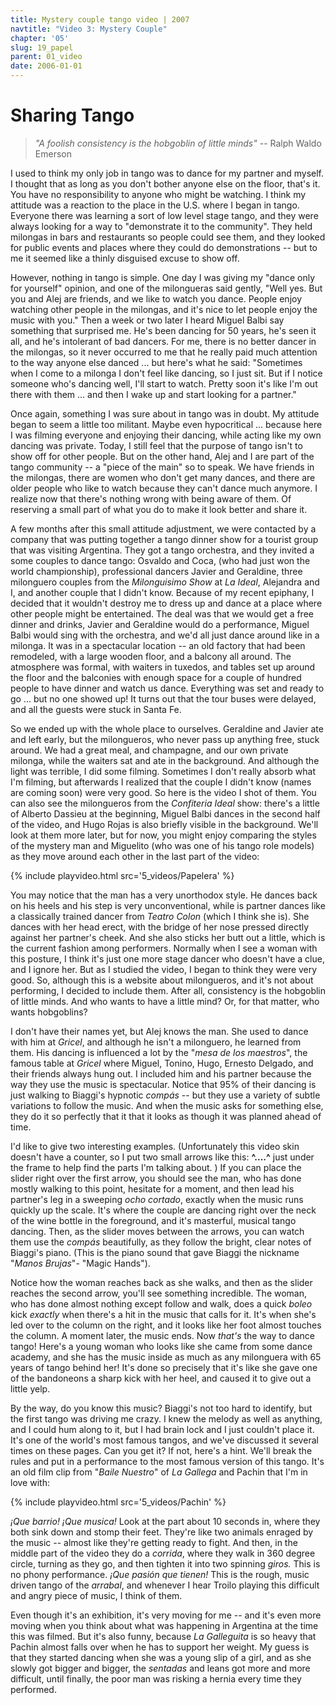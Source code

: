```yaml
---
title: Mystery couple tango video | 2007
navtitle: "Video 3: Mystery Couple"
chapter: '05'
slug: 19_papel
parent: 01_video
date: 2006-01-01
---
```


# Sharing Tango

> _"A foolish consistency is the hobgoblin of little minds"_
> -- Ralph Waldo Emerson

I used to think my only job in tango was to dance for my partner and myself. I thought that as long as you don't bother anyone else on the floor, that's it. You have no responsibility to anyone who might be watching. I think my attitude was a reaction to the place in the U.S. where I began in tango. Everyone there was learning a sort of low level stage tango, and they were always looking for a way to "demonstrate it to the community". They held milongas in bars and restaurants so people could see them, and they looked for public events and places where they could do demonstrations -- but to me it seemed like a thinly disguised excuse to show off.

However, nothing in tango is simple. One day I was giving my "dance only for yourself" opinion, and one of the milongueras said gently, "Well yes. But you and Alej are friends, and we like to watch you dance. People enjoy watching other people in the milongas, and it's nice to let people enjoy the music with you." Then a week or two later I heard Miguel Balbi say something that surprised me. He's been dancing for 50 years, he's seen it all, and he's intolerant of bad dancers. For me, there is no better dancer in the milongas, so it never occurred to me that he really paid much attention to the way anyone else danced ... but here's what he said: "Sometimes when I come to a milonga I don't feel like dancing, so I just sit. But if I notice someone who's dancing well, I'll start to watch. Pretty soon it's like I'm out there with them ... and then I wake up and start looking for a partner."

Once again, something I was sure about in tango was in doubt. My attitude began to seem a little too militant. Maybe even hypocritical ... because here I was filming everyone and enjoying their dancing, while acting like my own dancing was private. Today, I still feel that the purpose of tango isn't to show off for other people. But on the other hand, Alej and I are part of the tango community -- a "piece of the main" so to speak. We have friends in the milongas, there are women who don't get many dances, and there are older people who like to watch because they can't dance much anymore. I realize now that there's nothing wrong with being aware of them. Of reserving a small part of what you do to make it look better and share it.

A few months after this small attitude adjustment, we were contacted by a company that was putting together a tango dinner show for a tourist group that was visiting Argentina. They got a tango orchestra, and they invited a some couples to dance tango: Osvaldo and Coca, (who had just won the world championship), professional dancers Javier and Geraldine, three milonguero couples from the _Milonguisimo Show_ at _La Ideal_, Alejandra and I, and another couple that I didn't know. Because of my recent epiphany, I decided that it wouldn't destroy me to dress up and dance at a place where other people might be entertained. The deal was that we would get a free dinner and drinks, Javier and Geraldine would do a performance, Miguel Balbi would sing with the orchestra, and we'd all just dance around like in a milonga. It was in a spectacular location -- an old factory that had been remodeled, with a large wooden floor, and a balcony all around. The atmosphere was formal, with waiters in tuxedos, and tables set up around the floor and the balconies with enough space for a couple of hundred people to have dinner and watch us dance. Everything was set and ready to go ... but no one showed up! It turns out that the tour buses were delayed, and all the guests were stuck in Santa Fe.

So we ended up with the whole place to ourselves. Geraldine and Javier ate and left early, but the milongueros, who never pass up anything free, stuck around. We had a great meal, and champagne, and our own private milonga, while the waiters sat and ate in the background. And although the light was terrible, I did some filming. Sometimes I don't really absorb what I'm filming, but afterwards I realized that the couple I didn't know (names are coming soon) were very good. So here is the video I shot of them. You can also see the milongueros from the _Confiteria Ideal_ show: there's a little of Alberto Dassieu at the beginning, Miguel Balbi dances in the second half of the video, and Hugo Rojas is also briefly visible in the background. We'll look at them more later, but for now, you might enjoy comparing the styles of the mystery man and Miguelito (who was one of his tango role models) as they move around each other in the last part of the video:

{% include playvideo.html
src='5_videos/Papelera' %}

You may notice that the man has a very unorthodox style. He dances back on his heels and his step is very unconventional, while is partner dances like a classically trained dancer from _Teatro Colon_ (which I think she is). She dances with her head erect, with the bridge of her nose pressed directly against her partner's cheek. And she also sticks her butt out a little, which is the current fashion among performers. Normally when I see a woman with this posture, I think it's just one more stage dancer who doesn't have a clue, and I ignore her. But as I studied the video, I began to think they were very good. So, although this is a website about milongueros, and it's not about performing, I decided to include them. After all, consistency is the hobgoblin of little minds. And who wants to have a little mind? Or, for that matter, who wants hobgoblins?

I don't have their names yet, but Alej knows the man. She used to dance with him at _Gricel_, and although he isn't a milonguero, he learned from them. His dancing is influenced a lot by the "_mesa de los maestros_", the famous table at _Gricel_ where Miguel, Tonino, Hugo, Ernesto Delgado, and their friends always hung out. I included him and his partner because the way they use the music is spectacular. Notice that 95% of their dancing is just walking to Biaggi's hypnotic _compás_ -- but they use a variety of subtle variations to follow the music. And when the music asks for something else, they do it so perfectly that it that it looks as though it was planned ahead of time.

I'd like to give two interesting examples.
(Unfortunately this video skin doesn't have a counter, so I put two small arrows like this: **^....^**   just under the frame to help find the parts I'm talking about. )
If you can place the slider right over the first arrow, you should see the man, who has done mostly walking to this point, hesitate for a moment, and then lead his partner's leg in a sweeping _ocho cortado_, exactly when the music runs quickly up the scale. It's where the couple are dancing right over the neck of the wine bottle in the foreground, and it's masterful, musical tango dancing. Then, as the slider moves between the arrows, you can watch them use the _compás_ beautifully, as they follow the bright, clear notes of Biaggi's piano. (This is the piano sound that gave Biaggi the nickname "_Manos Brujas_"- "Magic Hands").

Notice how the woman reaches back as she walks, and then as the slider reaches the second arrow, you'll see something incredible. The woman, who has done almost nothing except follow and walk, does a quick _boleo_ kick _exactly_ when there's a hit in the music that calls for it. It's when she's led over to the column on the right, and it looks like her foot almost touches the column. A moment later, the music ends. Now _that's_ the way to dance tango! Here's a young woman who looks like she came from some dance academy, and she has the music inside as much as any milonguera with 65 years of tango behind her! It's done so precisely that it's like she gave one of the bandoneons a sharp kick with her heel, and caused it to give out a little yelp.

By the way, do you know this music? Biaggi's not too hard to identify, but the first tango was driving me crazy. I knew the melody as well as anything, and I could hum along to it, but I had brain lock and I just couldn't place it. It's one of the world's most famous tangos, and we've discussed it several times on these pages. Can you get it? If not, here's a hint. We'll break the rules and put in a performance to the most famous version of this tango. It's an old film clip from "_Baile Nuestro_" of _La Gallega_ and Pachin that I'm in love with:

{% include playvideo.html
src='5_videos/Pachin' %}

_¡Que barrio!  ¡Que musica!_  Look at the part about 10 seconds in, where they both sink down and stomp their feet. They're like two animals enraged by the music -- almost like they're getting ready to fight. And then, in the middle part of the video they do a _corrida_, where they walk in 360 degree circle, turning as they go, and then tighten it into two spinning _giros._  This is no phony performance. _¡Que pasión que tienen!_ This is the rough, music driven tango of the _arrabal_, and whenever I hear Troilo playing this difficult and angry piece of music, I think of them.

Even though it's an exhibition, it's very moving for me -- and it's even more moving when you think about what was happening in Argentina at the time this was filmed. But it's also funny, because _La Galleguita_ is so heavy that Pachin almost falls over when he has to support her weight. My guess is that they started dancing when she was a young slip of a girl, and as she slowly got bigger and bigger, the _sentadas_ and leans got more and more difficult, until finally, the poor man was risking a hernia every time they performed.
